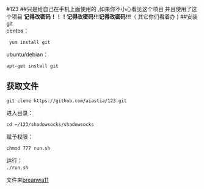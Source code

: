 #123
##只是给自己在手机上面使用的 ,如果你不小心看见这个项目   并且使用了这个项目 
**记得改密码！！！记得改密码!!!记得改密码!!!**（ 其它你们看着办 )
##安装git  
 centos： 

     yum install git  

ubuntu/debian：  

    apt-get install git  


获取文件
-----
`git clone https://github.com/aiastia/123.git`  

进入目录：  

`cd ~/123/shadowsocks/shadowsocks`  

赋予权限：  

`chmod 777 run.sh`  
 
运行：  
`./run.sh`  


文件来[breanwa11](https://github.com/breakwa11/shadowsocks-rss"breanwa11") 
